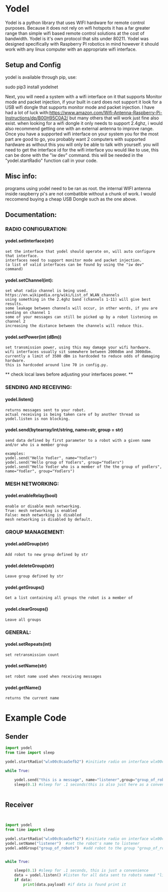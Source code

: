 # Yodel
Yodel is a python library that uses WIFI hardware for remote control purposes. Because it does not rely on wifi hotspots it has a far greater range than simple wifi based remote control solutions at the cost of bandwidth. Yodel is it's own protocol that sits under 80211. Yodel was designed specifically with Raspberry PI robotics in mind however it should work with any linux computer with an appropriate wifi interface.

## Setup and Config
yodel is available through pip, use:

sudo pip3 install yodelnet


Next, you will need a system with a wifi interface on it that supports Monitor mode and packet injection, if your built in card does not support it look for a USB wifi dongle that supports monitor mode and packet injection. 
I have had a lot of luck with:https://www.amazon.com/Wifi-Antenna-Raspberry-Pi-Instructions/dp/B00H95C0A2/ but many others that will work just fine also exist.
when looking for a wifi dongle it only needs to support 2.4ghz, i would also recommend getting one with an external antenna to improve range. 
Once you have a supported wifi interface on your system you for the most part are good to go, you probably want 2 computers with supported hardware as without this you will only be able to talk with yourself. 
you will need to get the interface id for the wifi interface you would like to use, this can be done with the "iw dev" command. 
this will be needed in the "yodel.startRadio" function call in your code.
## Misc info:
  programs using yodel need to be ran as root. 
  the internal WIFI antenna inside raspberry pi's are not combatible without a chunk of work. I would reccomend buying a cheap USB Dongle such as the one above.

## Documentation:

### RADIO CONFIGURATION:

  #### yodel.setInterface(str)
  
    set the interface that yodel should operate on, will auto configure that interface.
    interfaces need to support monitor mode and packet injection. 
    (a list of valid interfaces can be found by using the "iw dev" command)
  #### yodel.setChannel(int):
    
    set what radio channel is being used.
    https://en.wikipedia.org/wiki/List_of_WLAN_channels
    using something in the 2.4ghz band (channels 1-11) will give best results.
    some leakage between channels will occur, in other words, if you are sending on channel 1  
    some of your messages can still be picked up by a robot listening on channel 2
    increasing the distance between the channels will reduce this.
  #### yodel.setPower(int (dBm))
    
    set transmission power, using this may damage your wifi hardware.
    wifi interfaces usually sit somewhere between 2000dbm and 3000dbm.
    currently a limit of 3500 dBm is hardcoded to reduce odds of damaging hardware.
    this is hardcoded around line 70 in config.py.
   ** check local laws before adjusting your interfaces power. **


### SENDING AND RECEIVING:

  #### yodel.listen()
  
    returns messages sent to your robot.
    actual receiving is being taken care of by another thread so yodel.listen is non blocking.

  #### yodel.send(bytearray/int/string, name=str, group = str)
  
    send data defined by first parameter to a robot with a given name and/or who is a member group
    
    examples:
    yodel.send("Hello Yodler", name="Yodler")
    yodel.send("Hello group of Yodlers", group="Yodlers")
    yodel.send("Hello Yodler who is a member of the the group of yodlers", name="Yodler", group="Yodlers")
### MESH NETWORKING:

  #### yodel.enableRelay(bool)
  
    enable or disable mesh networking.
    True: mesh networking is enabled
    False: mesh networking is disabled
    mesh networking is disabled by default.

  
### GROUP MANAGEMENT:

  #### yodel.addGroup(str)

    Add robot to new group defined by str

  #### yodel.deleteGroup(str)

    Leave group defined by str

  #### yodel.getGroups()
  
    Get a list containing all groups the robot is a member of

  #### yodel.clearGroups()
  
    Leave all groups

    
### GENERAL:

  #### yodel.setRepeats(int)

    set retransmission count

  #### yodel.setName(str)

    set robot name used when receiving messages

  #### yodel.getName()

    returns the current name

# Example Code

## Sender
``` python
import yodel
from time import sleep

yodel.startRadio("wlx00c0caa5efb2") #initiate radio on interface wlx00c0caa5efb2 (the interface name will differ on your system)

while True:

    yodel.send("this is a message", name="listener",group="group_of_robots") #send data to robots named "listener" who are a member of group_of_robots
    sleep(0.1) #sleep for .1 seconds(this is also just here as a convenience)
    
```


## Receiver
``` python


import yodel
from time import sleep

yodel.startRadio("wlx00c0caa5efb2") #initiate radio on interface wlx00c0caa5efb2 (the interface name will differ on your system)
yodel.setName("listener")  #set the robot's name to listener
yodel.addGroup("group_of_robots")  #add robot to the group "group_of_robots"


while True:

    sleep(0.1) #sleep for .1 seconds, this is just a convenience
    data = yodel.listen() #listen for all data sent to robots named "listener" and/or who are a member of "group_of_robots"
    if data: 
        print(data.payload) #if data is found print it


